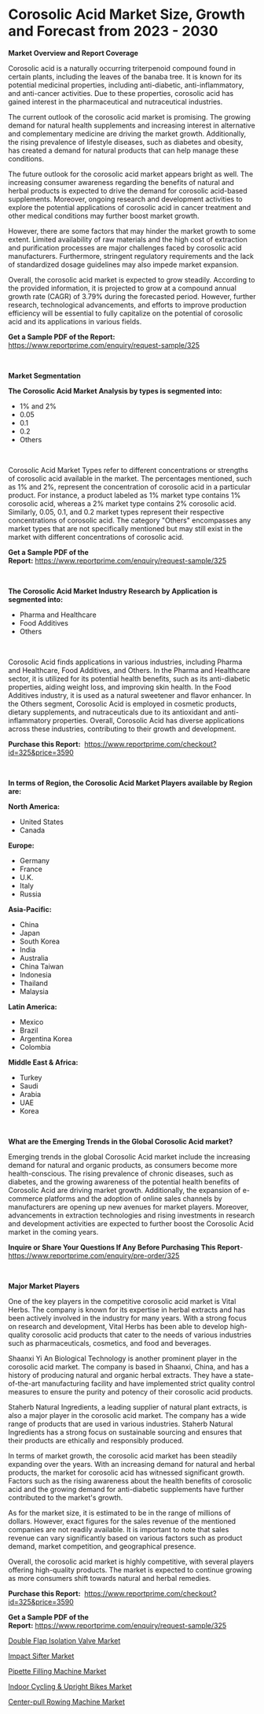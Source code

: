 <p><h1>Corosolic Acid Market Size, Growth and Forecast from 2023 - 2030</h1></p><p><strong>Market Overview and Report Coverage</strong></p>
<p><p>Corosolic acid is a naturally occurring triterpenoid compound found in certain plants, including the leaves of the banaba tree. It is known for its potential medicinal properties, including anti-diabetic, anti-inflammatory, and anti-cancer activities. Due to these properties, corosolic acid has gained interest in the pharmaceutical and nutraceutical industries.</p><p>The current outlook of the corosolic acid market is promising. The growing demand for natural health supplements and increasing interest in alternative and complementary medicine are driving the market growth. Additionally, the rising prevalence of lifestyle diseases, such as diabetes and obesity, has created a demand for natural products that can help manage these conditions.</p><p>The future outlook for the corosolic acid market appears bright as well. The increasing consumer awareness regarding the benefits of natural and herbal products is expected to drive the demand for corosolic acid-based supplements. Moreover, ongoing research and development activities to explore the potential applications of corosolic acid in cancer treatment and other medical conditions may further boost market growth.</p><p>However, there are some factors that may hinder the market growth to some extent. Limited availability of raw materials and the high cost of extraction and purification processes are major challenges faced by corosolic acid manufacturers. Furthermore, stringent regulatory requirements and the lack of standardized dosage guidelines may also impede market expansion.</p><p>Overall, the corosolic acid market is expected to grow steadily. According to the provided information, it is projected to grow at a compound annual growth rate (CAGR) of 3.79% during the forecasted period. However, further research, technological advancements, and efforts to improve production efficiency will be essential to fully capitalize on the potential of corosolic acid and its applications in various fields.</p></p>
<p><strong>Get a Sample PDF of the Report:</strong> <a href="https://www.reportprime.com/enquiry/request-sample/325">https://www.reportprime.com/enquiry/request-sample/325</a></p>
<p>&nbsp;</p>
<p><strong>Market Segmentation</strong></p>
<p><strong>The Corosolic Acid Market Analysis by types is segmented into:</strong></p>
<p><ul><li>1% and 2%</li><li>0.05</li><li>0.1</li><li>0.2</li><li>Others</li></ul></p>
<p>&nbsp;</p>
<p><p>Corosolic Acid Market Types refer to different concentrations or strengths of corosolic acid available in the market. The percentages mentioned, such as 1% and 2%, represent the concentration of corosolic acid in a particular product. For instance, a product labeled as 1% market type contains 1% corosolic acid, whereas a 2% market type contains 2% corosolic acid. Similarly, 0.05, 0.1, and 0.2 market types represent their respective concentrations of corosolic acid. The category "Others" encompasses any market types that are not specifically mentioned but may still exist in the market with different concentrations of corosolic acid.</p></p>
<p><strong>Get a Sample PDF of the Report:</strong>&nbsp;<a href="https://www.reportprime.com/enquiry/request-sample/325">https://www.reportprime.com/enquiry/request-sample/325</a></p>
<p>&nbsp;</p>
<p><strong>The Corosolic Acid Market Industry Research by Application is segmented into:</strong></p>
<p><ul><li>Pharma and Healthcare</li><li>Food Additives</li><li>Others</li></ul></p>
<p>&nbsp;</p>
<p><p>Corosolic Acid finds applications in various industries, including Pharma and Healthcare, Food Additives, and Others. In the Pharma and Healthcare sector, it is utilized for its potential health benefits, such as its anti-diabetic properties, aiding weight loss, and improving skin health. In the Food Additives industry, it is used as a natural sweetener and flavor enhancer. In the Others segment, Corosolic Acid is employed in cosmetic products, dietary supplements, and nutraceuticals due to its antioxidant and anti-inflammatory properties. Overall, Corosolic Acid has diverse applications across these industries, contributing to their growth and development.</p></p>
<p><strong>Purchase this Report:</strong>&nbsp; <a href="https://www.reportprime.com/checkout?id=325&price=3590">https://www.reportprime.com/checkout?id=325&price=3590</a></p>
<p>&nbsp;</p>
<p><strong>In terms of Region, the Corosolic Acid Market Players available by Region are:</strong></p>
<p>
    <p> <strong> North America: </strong>
        <ul>
            <li>United States</li>
            <li>Canada</li>
        </ul>
        </p> 
    <p> <strong> Europe: </strong>
        <ul>
            <li>Germany</li>
            <li>France</li>
            <li>U.K.</li>
            <li>Italy</li>
            <li>Russia</li>
        </ul>
        </p> 
    <p> <strong> Asia-Pacific: </strong>
        <ul>
            <li>China</li>
            <li>Japan</li>
            <li>South Korea</li>
            <li>India</li>
            <li>Australia</li>
            <li>China Taiwan</li>
            <li>Indonesia</li>
            <li>Thailand</li>
            <li>Malaysia</li>
        </ul>
        </p> 
    <p> <strong> Latin America: </strong>
        <ul>
            <li>Mexico</li>
            <li>Brazil</li>
            <li>Argentina Korea</li>
            <li>Colombia</li>
        </ul>
        </p> 
    <p> <strong> Middle East & Africa: </strong>
        <ul>
            <li>Turkey</li>
            <li>Saudi</li>
            <li>Arabia</li>
            <li>UAE</li>
            <li>Korea</li>
        </ul>
    </p>
    </p>
<p>&nbsp;</p>
<p><strong>What are the Emerging Trends in the Global Corosolic Acid market?</strong></p>
<p><p>Emerging trends in the global Corosolic Acid market include the increasing demand for natural and organic products, as consumers become more health-conscious. The rising prevalence of chronic diseases, such as diabetes, and the growing awareness of the potential health benefits of Corosolic Acid are driving market growth. Additionally, the expansion of e-commerce platforms and the adoption of online sales channels by manufacturers are opening up new avenues for market players. Moreover, advancements in extraction technologies and rising investments in research and development activities are expected to further boost the Corosolic Acid market in the coming years.</p></p>
<p><strong>Inquire or Share Your Questions If Any Before Purchasing This Report</strong>- <a href="https://www.reportprime.com/enquiry/pre-order/325">https://www.reportprime.com/enquiry/pre-order/325</a></p>
<p>&nbsp;</p>
<p><strong>Major Market Players</strong></p>
<p><p>One of the key players in the competitive corosolic acid market is Vital Herbs. The company is known for its expertise in herbal extracts and has been actively involved in the industry for many years. With a strong focus on research and development, Vital Herbs has been able to develop high-quality corosolic acid products that cater to the needs of various industries such as pharmaceuticals, cosmetics, and food and beverages.</p><p>Shaanxi Yi An Biological Technology is another prominent player in the corosolic acid market. The company is based in Shaanxi, China, and has a history of producing natural and organic herbal extracts. They have a state-of-the-art manufacturing facility and have implemented strict quality control measures to ensure the purity and potency of their corosolic acid products.</p><p>Staherb Natural Ingredients, a leading supplier of natural plant extracts, is also a major player in the corosolic acid market. The company has a wide range of products that are used in various industries. Staherb Natural Ingredients has a strong focus on sustainable sourcing and ensures that their products are ethically and responsibly produced.</p><p>In terms of market growth, the corosolic acid market has been steadily expanding over the years. With an increasing demand for natural and herbal products, the market for corosolic acid has witnessed significant growth. Factors such as the rising awareness about the health benefits of corosolic acid and the growing demand for anti-diabetic supplements have further contributed to the market's growth.</p><p>As for the market size, it is estimated to be in the range of millions of dollars. However, exact figures for the sales revenue of the mentioned companies are not readily available. It is important to note that sales revenue can vary significantly based on various factors such as product demand, market competition, and geographical presence.</p><p>Overall, the corosolic acid market is highly competitive, with several players offering high-quality products. The market is expected to continue growing as more consumers shift towards natural and herbal remedies.</p></p>
<p><strong>Purchase this Report:</strong>&nbsp;&nbsp;<a href="https://www.reportprime.com/checkout?id=325&price=3590">https://www.reportprime.com/checkout?id=325&price=3590</a></p>
<p></p>
<p><strong>Get a Sample PDF of the Report:</strong>&nbsp;<a href="https://www.reportprime.com/enquiry/request-sample/325">https://www.reportprime.com/enquiry/request-sample/325</a></p>
<p><p><a href="https://medium.com/@piercehoppe2023/double-flap-isolation-valve-market-insight-market-trends-growth-forecasted-from-2023-to-2030-fc0dee728f2c">Double Flap Isolation Valve Market</a></p><p><a href="https://medium.com/@morgancrist1926/impact-sifter-market-insight-market-trends-growth-forecasted-from-2023-to-2030-c3c15dc2aa7a">Impact Sifter Market</a></p><p><a href="https://medium.com/@melissahaag/pipette-filling-machine-market-trends-forecast-and-competitive-analysis-to-2030-2178bdbb0a1a">Pipette Filling Machine Market</a></p><p><a href="https://medium.com/@carolhunter1939/indoor-cycling-amp-upright-bikes-market-research-report-its-history-and-forecast-2023-to-2030-7317efd6fa5a">Indoor Cycling & Upright Bikes Market</a></p><p><a href="https://medium.com/@donnakelly19891/center-pull-rowing-machine-market-trends-and-market-analysis-forecasted-for-period-2023-2030-9038fb6bb94d">Center-pull Rowing Machine Market</a></p></p>